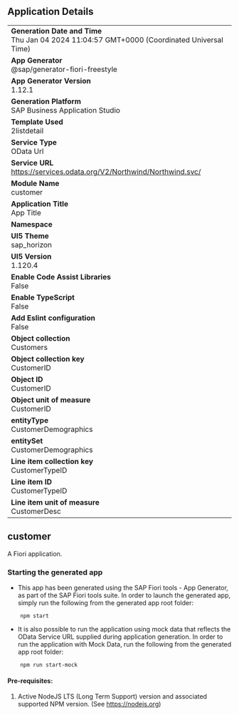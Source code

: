 ## Application Details
|               |
| ------------- |
|**Generation Date and Time**<br>Thu Jan 04 2024 11:04:57 GMT+0000 (Coordinated Universal Time)|
|**App Generator**<br>@sap/generator-fiori-freestyle|
|**App Generator Version**<br>1.12.1|
|**Generation Platform**<br>SAP Business Application Studio|
|**Template Used**<br>2listdetail|
|**Service Type**<br>OData Url|
|**Service URL**<br>https://services.odata.org/V2/Northwind/Northwind.svc/
|**Module Name**<br>customer|
|**Application Title**<br>App Title|
|**Namespace**<br>|
|**UI5 Theme**<br>sap_horizon|
|**UI5 Version**<br>1.120.4|
|**Enable Code Assist Libraries**<br>False|
|**Enable TypeScript**<br>False|
|**Add Eslint configuration**<br>False|
|**Object collection**<br>Customers|
|**Object collection key**<br>CustomerID|
|**Object ID**<br>CustomerID|
|**Object unit of measure**<br>CustomerID|
|**entityType**<br>CustomerDemographics|
|**entitySet**<br>CustomerDemographics|
|**Line item collection key**<br>CustomerTypeID|
|**Line item ID**<br>CustomerTypeID|
|**Line item unit of measure**<br>CustomerDesc|

## customer

A Fiori application.

### Starting the generated app

-   This app has been generated using the SAP Fiori tools - App Generator, as part of the SAP Fiori tools suite.  In order to launch the generated app, simply run the following from the generated app root folder:

```
    npm start
```

- It is also possible to run the application using mock data that reflects the OData Service URL supplied during application generation.  In order to run the application with Mock Data, run the following from the generated app root folder:

```
    npm run start-mock
```

#### Pre-requisites:

1. Active NodeJS LTS (Long Term Support) version and associated supported NPM version.  (See https://nodejs.org)


